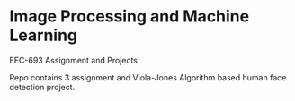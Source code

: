 # Image Processing and Machine Learning
EEC-693 Assignment and Projects

Repo contains 3 assignment and Viola-Jones Algorithm based human face detection project.

